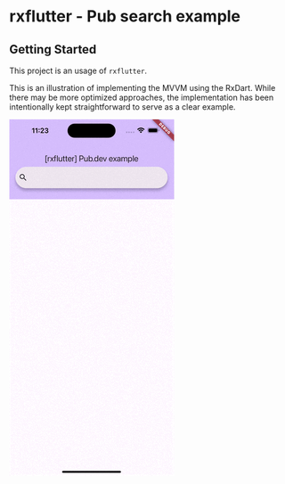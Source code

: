 # rxflutter - Pub search example

## Getting Started

This project is an usage of `rxflutter`.

This is an illustration of implementing the MVVM using the RxDart.
While there may be more optimized approaches, the implementation has been intentionally kept straightforward to serve as a clear example.

![counter example](../_preview/rxflutter_pub.gif)
